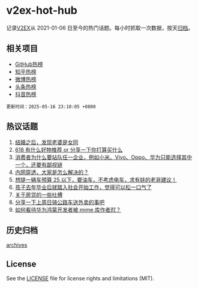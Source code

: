 # v2ex-hot-hub

 记录[V2EX](https://www.v2ex.com/)从 2021-01-06 日至今的热门话题。每小时抓取一次数据，按天[归档](archives)。
 
 ## 相关项目

- [GitHub热榜](https://github.com/lonnyzhang423/github-hot-hub)
- [知乎热榜](https://github.com/lonnyzhang423/zhihu-hot-hub)
- [微博热榜](https://github.com/lonnyzhang423/weibo-hot-hub)
- [头条热榜](https://github.com/lonnyzhang423/toutiao-hot-hub)
- [抖音热榜](https://github.com/lonnyzhang423/douyin-hot-hub)


 `更新时间：2025-05-16 23:10:05 +0800`

## 热议话题

1. [结婚之后，发现老婆是女同](https://www.v2ex.com/t/1132118)
1. [618 有什么好物推荐 or 分享一下你打算买什么](https://www.v2ex.com/t/1132105)
1. [消费者为什么要站队任一企业，例如小米、Vivo、Oppo、华为只能选择其中一个，还要有鄙视链](https://www.v2ex.com/t/1132172)
1. [内网穿透，大家是怎么解决的？](https://www.v2ex.com/t/1132087)
1. [想提一辆车预算 25 以下，要油车，不考虑电车，求有娃的老哥建议！](https://www.v2ex.com/t/1132165)
1. [孩子去年毕业后就踏入社会开始工作，觉得可以松一口气了](https://www.v2ex.com/t/1132206)
1. [关于房贷的一些吐槽](https://www.v2ex.com/t/1132160)
1. [分享一下上周日骑公路车送外卖的事吧](https://www.v2ex.com/t/1132175)
1. [如何看待华为鸿蒙开发者被 mime 库作者怼？](https://www.v2ex.com/t/1132241)

## 历史归档

[archives](archives)

## License

See the [LICENSE](LICENSE) file for license rights and limitations (MIT).
